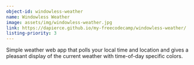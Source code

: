 ```yaml
---
object-id: windowless-weather
name: Windowless Weather
image: assets/img/windowless-weather.jpg
link: https://dapierce.github.io/my-freecodecamp/windowless-weather/
listing-priority: 3
---
```


Simple weather web app that polls your local time and location and gives a pleasant display of the current weather with time-of-day specific colors.
